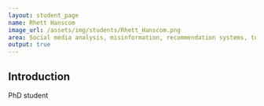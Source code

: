 ```yaml
---
layout: student_page
name: Rhett Hanscom
image_url: /assets/img/students/Rhett_Hanscom.png
area: Social media analysis, misinformation, recommendation systems, toxicity analysis, machine learning for social media analysis
output: true
---
```


## Introduction

PhD student
